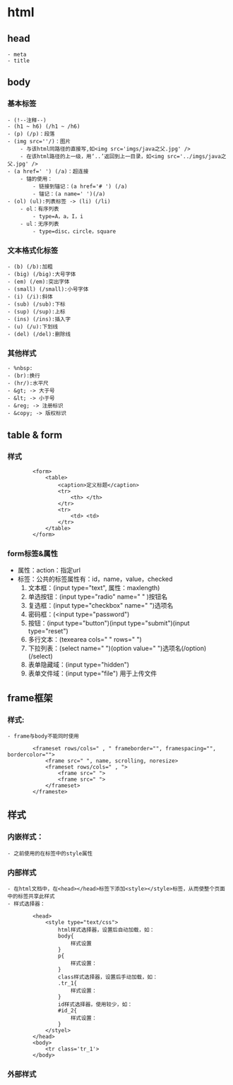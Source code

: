 # html
## head
    - meta
    - title
## body
### 基本标签
    - (!--注释--)
    - (h1 ~ h6) (/h1 ~ /h6)
    - (p) (/p)：段落
    - (img src=''/)：图片
        - 与该html同路径的直接写,如<img src='imgs/java之父.jpg' />
        - 在该html路径的上一级，用‘..’返回到上一目录，如<img src='../imgs/java之父.jpg' />
    - (a href=' ') (/a)：超连接
        - 锚的使用：
            - 链接到锚记：(a href='# ') (/a)
            - 锚记：(a name=' ')(/a)
    - (ol) (ul):列表标签 -> (li) (/li)
        - ol：有序列表
            - type=A，a，I，i
        - ul：无序列表
            - type=disc，circle，square
### 文本格式化标签
    - (b) (/b):加粗
    - (big) (/big):大号字体
    - (em) (/em):突出字体
    - (small) (/small):小号字体
    - (i) (/i):斜体
    - (sub) (/sub):下标
    - (sup) (/sup):上标
    - (ins) (/ins):插入字
    - (u) (/u):下划线
    - (del) (/del):删除线
### 其他样式
    - %nbsp:
    - (br):换行
    - (hr/):水平尺
    - &gt; -> 大于号
    - &lt; -> 小于号
    - &reg; -> 注册标识
    - &copy; -> 版权标识
###

## table & form
### 样式

            <form>
                <table>
                    <caption>定义标题</caption>
                    <tr>
                        <th> </th>
                    </tr>
                    <tr>
                        <td> <td>
                    </tr>
                </table>
            </form>

### form标签&属性
   - 属性：action：指定url
   - 标签：公共的标签属性有：id，name，value，checked
        1. 文本框：(input type="text", 属性：maxlength)
        2. 单选按钮：(input type="radio" name=" " )按钮名
        3. 复选框：(input type="checkbox" name=" ")选项名
        4. 密码框：(<input type="password")
        5. 按钮：(input type="button")(input type="submit")(input type="reset")
        5. 多行文本：(texearea cols=" " rows=" ")
        6. 下拉列表：(select name=" ")(option value=" ")选项名(/option)(/select)
        8. 表单隐藏域：(input type="hidden")
        9. 表单文件域：(input type="file") 用于上传文件

## frame框架
### 样式:
    - frame与body不能同时使用

            <frameset rows/cols=" , " frameborder="", framespacing="", bordercolor="">
                <frame src=" ", name, scrolling, noresize>
                <frameset rows/cols=" , ">
                    <frame src=" ">
                    <frame src=" ">
                </frameset>
            </frameste>

## 样式
### 内嵌样式：
    - 之前使用的在标签中的style属性
### 内部样式
    - 在html文档中，在<head></head>标签下添加<style></style>标签，从而使整个页面中的标签共享此样式
    - 样式选择器：

            <head>
                <style type="text/css">
                    html样式选择器，设置后自动加载，如：
                    body{
                        样式设置
                    }
                    p{
                        样式设置：
                    }
                    class样式选择器，设置后手动加载，如：
                    .tr_1{
                        样式设置：
                    }
                    id样式选择器，使用较少，如：
                    #id_2{
                        样式设置：
                    }
                </styel>
            </head>
            <body>
                <tr class='tr_1'>
            </body>
### 外部样式